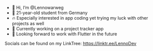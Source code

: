 - 👋 Hi, I’m @Lennowarweg
- 📝 21-year-old student from Germany
- 🔥 Especially interested in app coding yet trying my luck with other projects as well
- 🌱 Currently working on a project tracker app
- 👀 Looking forward to work with Flutter in the future

Socials can be found on my LinkTree:
https://linktr.ee/LennoDev


<!---
Lennowarweg/Lennowarweg is a ✨ special ✨ repository because its `README.md` (this file) appears on your GitHub profile.
You can click the Preview link to take a look at your changes.
--->
